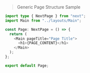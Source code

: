 > Generic Page Structure Sample

```typescript
import type { NextPage } from "next";
import Main from "../layouts/Main";

const Page: NextPage = () => {
  return (
    <Main pageTitle="Page Title">
      <h1>{PAGE_CONTENT}</h1>
    </Main>
  );
};

export default Page;
```
